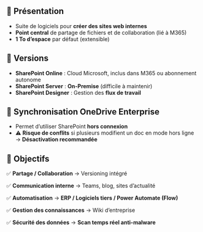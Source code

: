 ## 🔹 **Présentation**

- Suite de logiciels pour **créer des sites web internes**
- **Point central** de partage de fichiers et de collaboration (lié à M365)
- **1 To d’espace** par défaut (extensible)


## 🔹 **Versions**

- **SharePoint Online** : Cloud Microsoft, inclus dans M365 ou abonnement autonome
- **SharePoint Server** : **On-Premise** (difficile à maintenir)
- **SharePoint Designer** : Gestion des **flux de travail**


## 🔹 **Synchronisation OneDrive Enterprise**

- Permet d’utiliser SharePoint **hors connexion**
- ⚠️ **Risque de conflits** si plusieurs modifient un doc en mode hors ligne → **Désactivation recommandée**


## 🔹 **Objectifs**

✅ **Partage / Collaboration** → Versioning intégré

✅ **Communication interne** → Teams, blog, sites d’actualité

✅ **Automatisation** → **ERP / Logiciels tiers / Power Automate (Flow)**

✅ **Gestion des connaissances** → Wiki d’entreprise

✅ **Sécurité des données** → **Scan temps réel anti-malware**

